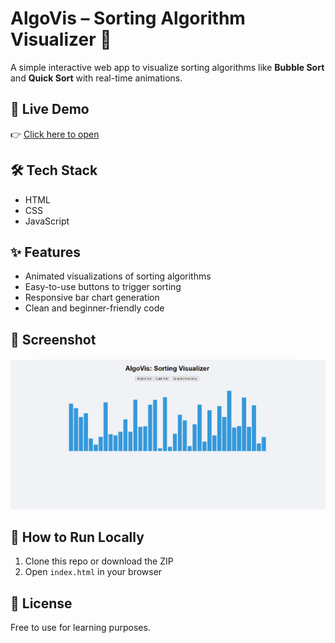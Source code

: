 # AlgoVis – Sorting Algorithm Visualizer 🔢

A simple interactive web app to visualize sorting algorithms like **Bubble Sort** and **Quick Sort** with real-time animations.

## 🚀 Live Demo
👉 [Click here to open]( https://manish2006756.github.io/algovis/)

## 🛠️ Tech Stack
- HTML
- CSS
- JavaScript

## ✨ Features
- Animated visualizations of sorting algorithms
- Easy-to-use buttons to trigger sorting
- Responsive bar chart generation
- Clean and beginner-friendly code

## 📸 Screenshot
![AlgoVis Screenshot](Screenshot.png)

## 📁 How to Run Locally
1. Clone this repo or download the ZIP
2. Open `index.html` in your browser

## 📄 License
Free to use for learning purposes.
